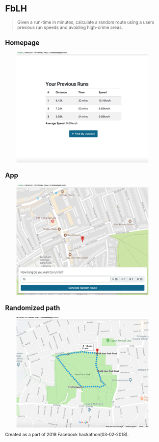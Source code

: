 # FbLH
> Given a run-time in minutes, calculate a random route using a users previous run speeds and avoiding high-crime 
areas. 

## Homepage
<p align="center"><img src="https://github.com/salmansamie/FbLH/blob/master/docs/img/homepage.png" alt="Homepage" width="430" height="360" align="middle"></p>

## App
<p align="center"><img src="https://github.com/salmansamie/FbLH/blob/master/docs/img/application.png" alt="Homepage" width="430" height="360" align="middle"></p>

## Randomized path
<p align="center"><img src="https://github.com/salmansamie/FbLH/blob/master/docs/img/randomized_route.png" alt="Homepage" width="430" height="360" align="middle"></p>


Created as a part of 2018 Facebook hackathon(03-02-2018).
